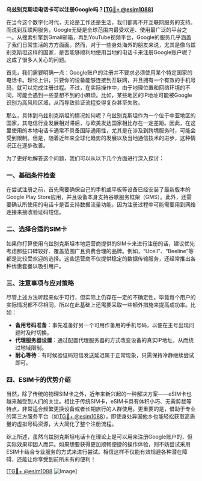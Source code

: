 **乌兹别克斯坦电话卡可以注册Google吗？[[TG💪+ @esim1088](https://t.me/s/esim1088)]**

在当今这个数字化时代，无论是工作还是生活，我们都离不开互联网服务的支持。而说到互联网服务，Google无疑是全球范围内最受欢迎、使用最广泛的平台之一。从搜索引擎到Gmail邮箱，再到YouTube视频平台，Google的服务几乎涵盖了我们日常生活的方方面面。然而，对于一些身处海外的朋友来说，尤其是像乌兹别克斯坦这样的国家，是否能够顺利地使用当地的电话卡来注册Google账户呢？这成了很多人关心的问题。

首先，我们需要明确一点：Google账户的注册并不要求必须使用某个特定国家的电话卡。理论上讲，只要你的设备能够连接到互联网，并且拥有一个有效的手机号码，就可以完成注册过程。不过，在实际操作中，由于地理位置和网络环境的不同，可能会遇到一些意想不到的小麻烦。比如，某些地区的IP地址可能被Google识别为高风险区域，从而导致验证流程变得复杂甚至失败。

那么，具体到乌兹别克斯坦的情况如何呢？乌兹别克斯坦作为一个位于中亚地区的国家，其电信行业发展相对滞后，与欧美发达国家相比存在一定差距。因此，在这里使用的本地电话卡通常不具备国际通用性，尤其是在涉及到跨境服务时，可能会受到限制。但是，随着近年来全球化趋势的发展以及当地通信技术的进步，这种情况正在逐步改善。

为了更好地解答这个问题，我们可以从以下几个方面进行深入探讨：

### 一、基础条件检查

在尝试注册之前，首先需要确保自己的手机或平板等设备已经安装了最新版本的Google Play Store应用，并且设备本身支持谷歌服务框架（GMS）。此外，还需要确认所使用的电话卡是否支持数据流量功能，因为注册过程中可能需要用到网络连接来接收验证码短信。

### 二、选择合适的SIM卡

如果你打算使用乌兹别克斯坦本地运营商提供的SIM卡来进行注册的话，建议优先考虑那些口碑较好、覆盖范围广且资费合理的品牌。例如，“Ucell”、“Beeline”等都是比较受欢迎的选择。这些运营商不仅提供稳定的数据传输服务，还经常推出各种优惠套餐以吸引用户。

### 三、注意事项与应对策略

尽管上述方法听起来似乎可行，但实际上仍存在一定的不确定性。毕竟每个用户的实际情况都不尽相同，所以在此基础上还需要采取一些额外措施来提高成功率。比如：

- **备用号码准备**：事先准备好另一个可用作备用的手机号码，以便在主号出现问题时及时切换。
- **代理服务器设置**：通过配置代理服务器的方式改变设备的真实IP地址，从而绕过地域限制。
- **耐心等待**：有时候验证码短信发送延迟属于正常现象，只需保持冷静继续尝试即可。

### 四、ESIM卡的优势介绍

当然，除了传统的物理SIM卡之外，近年来新兴起的一种解决方案——eSIM卡也越来越受到人们的关注。相比于传统SIM卡，eSIM卡具有体积小巧、无需剪裁等特点，非常适合频繁更换设备或者长期旅行的人群使用。更重要的是，借助于专业的第三方服务平台（如[TG💪+ @esim1088](https://t.me/s/esim1088)），即使身处异国他乡也能轻松获取高质量的虚拟号码资源，大大简化了整个注册流程。

综上所述，虽然乌兹别克斯坦电话卡在理论上是可以用来注册Google账户的，但实际效果却因人而异。如果想要获得更加顺畅便捷的操作体验，则不妨尝试采用ESIM卡结合专业服务的方式来进行尝试。相信这样不仅能有效规避各种潜在障碍，还能让你享受到前所未有的便利！

[[TG💪+ @esim1088](https://t.me/s/esim1088) ![Image](https://i.postimg.cc/4NQfJmqS/Snipaste-2025-05-13-00-14-12.png)]